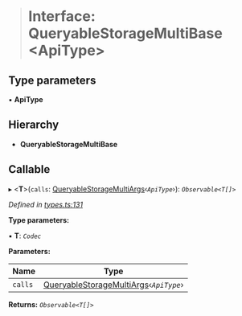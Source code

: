 > # Interface: QueryableStorageMultiBase <**ApiType**>

## Type parameters

▪ **ApiType**

## Hierarchy

* **QueryableStorageMultiBase**

## Callable

▸ <**T**>(`calls`: [QueryableStorageMultiArgs](../modules/_types_.md#queryablestoragemultiargs)‹*`ApiType`*›): *`Observable<T[]>`*

*Defined in [types.ts:131](https://github.com/polkadot-js/api/blob/b2102d9/packages/api/src/types.ts#L131)*

**Type parameters:**

▪ **T**: *`Codec`*

**Parameters:**

Name | Type |
------ | ------ |
`calls` | [QueryableStorageMultiArgs](../modules/_types_.md#queryablestoragemultiargs)‹*`ApiType`*› |

**Returns:** *`Observable<T[]>`*